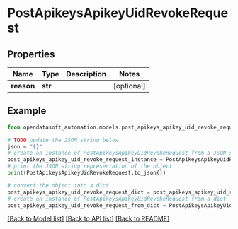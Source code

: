 # PostApikeysApikeyUidRevokeRequest


## Properties

Name | Type | Description | Notes
------------ | ------------- | ------------- | -------------
**reason** | **str** |  | [optional] 

## Example

```python
from opendatasoft_automation.models.post_apikeys_apikey_uid_revoke_request import PostApikeysApikeyUidRevokeRequest

# TODO update the JSON string below
json = "{}"
# create an instance of PostApikeysApikeyUidRevokeRequest from a JSON string
post_apikeys_apikey_uid_revoke_request_instance = PostApikeysApikeyUidRevokeRequest.from_json(json)
# print the JSON string representation of the object
print(PostApikeysApikeyUidRevokeRequest.to_json())

# convert the object into a dict
post_apikeys_apikey_uid_revoke_request_dict = post_apikeys_apikey_uid_revoke_request_instance.to_dict()
# create an instance of PostApikeysApikeyUidRevokeRequest from a dict
post_apikeys_apikey_uid_revoke_request_from_dict = PostApikeysApikeyUidRevokeRequest.from_dict(post_apikeys_apikey_uid_revoke_request_dict)
```
[[Back to Model list]](../README.md#documentation-for-models) [[Back to API list]](../README.md#documentation-for-api-endpoints) [[Back to README]](../README.md)


